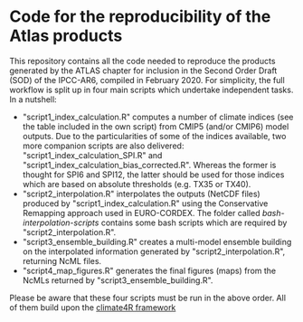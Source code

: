 # Code for the reproducibility of the Atlas products

This repository contains all the code needed to reproduce the products generated by the ATLAS chapter for inclusion in the Second Order Draft (SOD) of the IPCC-AR6, compiled in February 2020. For simplicity, the full workflow is split up in four main scripts which undertake independent tasks. In a nutshell:

* "script1_index_calculation.R" computes a number of climate indices (see the table included in the own script) from CMIP5 (and/or CMIP6) model outputs. Due to the particularities of some of the indices available, two more companion scripts are also delivered: "script1_index_calculation_SPI.R" and "script1_index_calculation_bias_corrected.R". Whereas the former is thought for SPI6 and SPI12, the latter should be used for those indices which are based on absolute thresholds (e.g. TX35 or TX40).
* "script2_interpolation.R" interpolates the outputs (NetCDF files) produced by "script1_index_calculation.R" using the Conservative Remapping approach used in EURO-CORDEX. The folder called *bash-interpolation-scripts* contains some bash scripts which are required by "script2_interpolation.R".
* "script3_ensemble_building.R" creates a multi-model ensemble building on the interpolated information generated by "script2_interpolation.R", returning NcML files.
* "script4_map_figures.R" generates the final figures (maps) from the NcMLs returned by "script3_ensemble_building.R".

Please be aware that these four scripts must be run in the above order. All of them build upon the [climate4R framework](https://github.com/SantanderMetGroup/climate4R)




